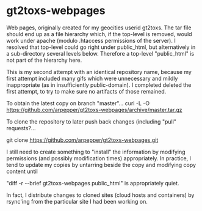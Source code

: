 # gt2toxs-webpages

Web pages, originally created for my geocities userid gt2toxs.  The tar file should end up as a file hierarchy which, if the top-level is removed, would work under apache (modulo .htaccess permissions of the server).  I resolved that top-level could go right under public_html, but alternatively in a sub-directory several levels below.  Therefore a top-level "public_html" is not part of the hierarchy here.

This is my second attempt with an identical repository name, because my first attempt included many gifs which were unnecessary and mildly inappropriate (as in insufficiently public-domain).  I completed deleted the first attempt, to try to make sure no artifacts of those remained.

To obtain the latest copy on branch "master"...
curl -L -O https://github.com/arpepper/gt2toxs-webpages/archive/master.tar.gz

To clone the repository to later push back changes
(including "pull" requests?...

   git clone https://github.com/arpepper/gt2toxs-webpages.git

I still need to create something to "install" the information by modifying permissions (and possibly modification times) appropriately.  In practice, I tend to update my copies by untarring beside the copy and modifying copy content until

"diff -r --brief gt2toxs-webpages public_html" is appropriately quiet.

In fact, I distribute changes to cloned sites (cloud hosts and containers) by rsync'ing from the particular site I had been working on.



